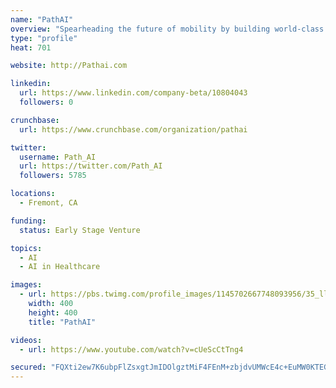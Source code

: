 ```yaml
---
name: "PathAI"
overview: "Spearheading the future of mobility by building world-class autonomous driving technology - safely, reliably, and at scale"
type: "profile"
heat: 701

website: http://Pathai.com

linkedin:
  url: https://www.linkedin.com/company-beta/10804043
  followers: 0

crunchbase:
  url: https://www.crunchbase.com/organization/pathai

twitter:
  username: Path_AI
  url: https://twitter.com/Path_AI
  followers: 5785

locations:
  - Fremont, CA

funding:
  status: Early Stage Venture

topics:
  - AI
  - AI in Healthcare

images:
  - url: https://pbs.twimg.com/profile_images/1145702667748093956/35_lltOF_400x400.png
    width: 400
    height: 400
    title: "PathAI"

videos:
  - url: https://www.youtube.com/watch?v=cUeScCtTng4

secured: "FQXti2ew7K6ubpFlZsxgtJmIDOlgztMiF4FEnM+zbjdvUMWcE4c+EuMW0KTEGAHUCxOuIwrag+aJ1NriSKrXLLc78BoFQTUs/x8XKDZtjVugHLbqHiDxrhtt/DksktuR0wODWLvKLcJ4CM/lpkqZWKlFX+JkRc4tdEoa/khi7LR7WunvcpkP55Naz/36xC1LD8LWTrW374ndib0rFGgdSa8FhVNJHPOZxllqhcMFmXiHfA9nmrNGvoQU45h3kQHQxOiw9KFYDiK6OkVQ6axEWedcPfvnRT21CFeR/lz2PNPvcPBu5rqR7uBxuTJDxjPp;UIvQuGKcER1FQ7oY6dmgCA=="
---
```


